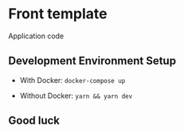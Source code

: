 # Front template

Application code 

## Development Environment Setup

- With Docker: `docker-compose up`

- Without Docker: `yarn && yarn dev`

## Good luck